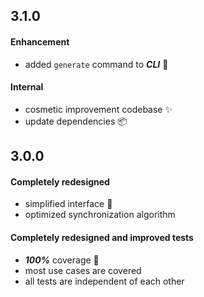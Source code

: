 ## 3.1.0

#### Enhancement
* added `generate` command to **_CLI_** :tada:

#### Internal
* cosmetic improvement codebase :sparkles:
* update dependencies :package:

## 3.0.0

#### Completely redesigned

- simplified interface :gem:
- optimized synchronization algorithm

#### Completely redesigned and improved tests

- _**100%**_ coverage :tada:
- most use cases are covered
- all tests are independent of each other
